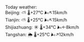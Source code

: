 Today weather:  
Beijing: ⛅️  🌡️+27°C 🌬️↖15km/h  
Tianjin: ⛅️  🌡️+25°C 🌬️↖15km/h  
Shijiazhuang: ☀️   🌡️+34°C 🌬️←8km/h  
Tangshan: 🌦   🌡️+25°C 🌬️↗12km/h  
